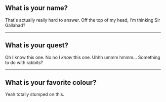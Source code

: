 ## What is your name?

That's actually really hard to answer. Off the top of my head, I'm thinking Sir Gallahad?

---

## What is your quest?

Oh I know this one. No no I *know* this one. Uhhh ummm hmmm... Something to do with rabbits?

---

## What is your favorite colour?

Yeah totally stumped on this.